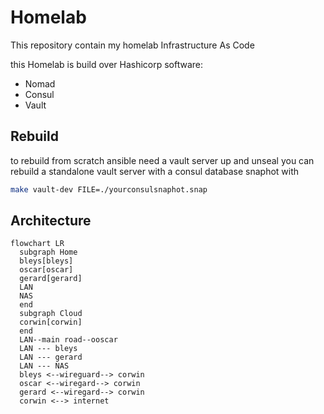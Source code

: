 # Homelab

This repository contain my homelab Infrastructure As Code

this Homelab is build over Hashicorp software:

- Nomad
- Consul
- Vault

## Rebuild

to rebuild from scratch ansible need a vault server up and unseal
you can rebuild a standalone vault server with a consul database snaphot with

```sh
make vault-dev FILE=./yourconsulsnaphot.snap
```

## Architecture

```mermaid
flowchart LR
  subgraph Home
  bleys[bleys]
  oscar[oscar]
  gerard[gerard]
  LAN
  NAS
  end
  subgraph Cloud
  corwin[corwin]
  end
  LAN--main road--ooscar
  LAN --- bleys
  LAN --- gerard
  LAN --- NAS
  bleys <--wireguard--> corwin
  oscar <--wiregard--> corwin
  gerard <--wiregard--> corwin
  corwin <--> internet 
  
```
